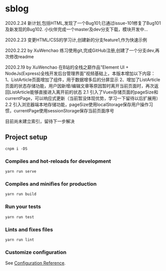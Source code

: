 # sblog
2020.2.24
新计划,包括HTML,发现了一个Bug101;已通过issue-101修复了Bug101及新发现的Bug102. 小伙伴完成一个master及dev分支下载，模块开发中...

2020.2.23
变更HTML/CSS的学习计,创建新的分支feature1,作为快速示例

2020.2.22 by XuWenchao
练习使用git,完成GitHub注册,创建了一个分支dev,再次修改readme

2020.2.19 by XuWenchao
在B站的全栈之巅作品"Element UI + NodeJs(Express)全栈开发后台管理界面"视频基础上，本版本增加以下内容：
1、ListArticle页面增加了<el-pagination>组件，用于数据增多后的分屏显示
2、增加了ListArticle页面的状态存储功能，用户因新增/编辑文章等原因暂时离开当前页面时，再次返回ListArticle能够直接进入离开前的状态
2.1 引入了Vuex存储页面的pageSize和currentPage，可以响应式更新（当前暂没体现优势，学习一下留待以后扩展用）
2.2 引入浏览器端本地存储功能，pageSize使用localStorage保存用户操作习惯，currentPage使用sessionStorage保存当前页面序号

目前尚未建立索引，留待下一步解决

## Project setup
```
cnpm i -DS
```

### Compiles and hot-reloads for development
```
yarn run serve
```

### Compiles and minifies for production
```
yarn run build
```

### Run your tests
```
yarn run test
```

### Lints and fixes files
```
yarn run lint
```

### Customize configuration
See [Configuration Reference](https://cli.vuejs.org/config/).
